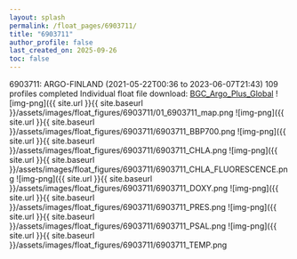 ```yaml
---
layout: splash
permalink: /float_pages/6903711/
title: "6903711"
author_profile: false
last_created_on: 2025-09-26
toc: false
---
```

 
6903711: ARGO-FINLAND (2021-05-22T00:36 to 2023-06-07T21:43)
109 profiles completed
Individual float file download: [BGC_Argo_Plus_Global](https://ftp.soest.hawaii.edu/bgc_argo_plus/Individual_Floats/outliers_removed/6903711_Sprof_processed.nc)
![img-png]({{ site.url }}{{ site.baseurl }}/assets/images/float_figures/6903711/01_6903711_map.png
![img-png]({{ site.url }}{{ site.baseurl }}/assets/images/float_figures/6903711/6903711_BBP700.png
![img-png]({{ site.url }}{{ site.baseurl }}/assets/images/float_figures/6903711/6903711_CHLA.png
![img-png]({{ site.url }}{{ site.baseurl }}/assets/images/float_figures/6903711/6903711_CHLA_FLUORESCENCE.png
![img-png]({{ site.url }}{{ site.baseurl }}/assets/images/float_figures/6903711/6903711_DOXY.png
![img-png]({{ site.url }}{{ site.baseurl }}/assets/images/float_figures/6903711/6903711_PRES.png
![img-png]({{ site.url }}{{ site.baseurl }}/assets/images/float_figures/6903711/6903711_PSAL.png
![img-png]({{ site.url }}{{ site.baseurl }}/assets/images/float_figures/6903711/6903711_TEMP.png
